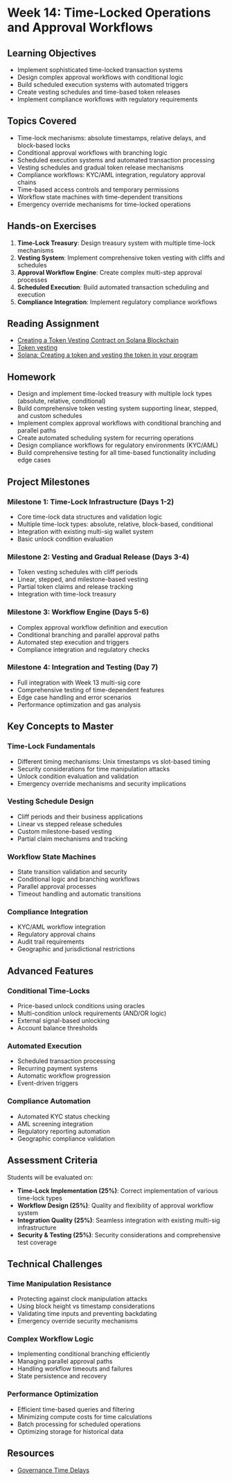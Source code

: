 # Week 14: Time-Locked Operations and Approval Workflows

## Learning Objectives

- Implement sophisticated time-locked transaction systems
- Design complex approval workflows with conditional logic
- Build scheduled execution systems with automated triggers
- Create vesting schedules and time-based token releases
- Implement compliance workflows with regulatory requirements

## Topics Covered

- Time-lock mechanisms: absolute timestamps, relative delays, and block-based locks
- Conditional approval workflows with branching logic
- Scheduled execution systems and automated transaction processing
- Vesting schedules and gradual token release mechanisms
- Compliance workflows: KYC/AML integration, regulatory approval chains
- Time-based access controls and temporary permissions
- Workflow state machines with time-dependent transitions
- Emergency override mechanisms for time-locked operations

## Hands-on Exercises

1. **Time-Lock Treasury**: Design treasury system with multiple time-lock mechanisms
2. **Vesting System**: Implement comprehensive token vesting with cliffs and schedules
3. **Approval Workflow Engine**: Create complex multi-step approval processes
4. **Scheduled Execution**: Build automated transaction scheduling and execution
5. **Compliance Integration**: Implement regulatory compliance workflows

## Reading Assignment

- [Creating a Token Vesting Contract on Solana Blockchain](https://blockchain.oodles.io/dev-blog/token-vesting-contract-solana/)
- [Token vesting](https://github.com/Bonfida/token-vesting)
- [Solana: Creating a token and vesting the token in your program](https://docs.chainstack.com/docs/solana-tutorial-creating-a-token-and-vesting-the-token-in-your-program)

## Homework

- Design and implement time-locked treasury with multiple lock types (absolute, relative, conditional)
- Build comprehensive token vesting system supporting linear, stepped, and custom schedules
- Implement complex approval workflows with conditional branching and parallel paths
- Create automated scheduling system for recurring operations
- Design compliance workflows for regulatory environments (KYC/AML)
- Build comprehensive testing for all time-based functionality including edge cases

## Project Milestones

### Milestone 1: Time-Lock Infrastructure (Days 1-2)

- Core time-lock data structures and validation logic
- Multiple time-lock types: absolute, relative, block-based, conditional
- Integration with existing multi-sig wallet system
- Basic unlock condition evaluation

### Milestone 2: Vesting and Gradual Release (Days 3-4)

- Token vesting schedules with cliff periods
- Linear, stepped, and milestone-based vesting
- Partial token claims and release tracking
- Integration with time-lock treasury

### Milestone 3: Workflow Engine (Days 5-6)

- Complex approval workflow definition and execution
- Conditional branching and parallel approval paths
- Automated step execution and triggers
- Compliance integration and regulatory checks

### Milestone 4: Integration and Testing (Day 7)

- Full integration with Week 13 multi-sig core
- Comprehensive testing of time-dependent features
- Edge case handling and error scenarios
- Performance optimization and gas analysis

## Key Concepts to Master

### Time-Lock Fundamentals

- Different timing mechanisms: Unix timestamps vs slot-based timing
- Security considerations for time manipulation attacks
- Unlock condition evaluation and validation
- Emergency override mechanisms and security implications

### Vesting Schedule Design

- Cliff periods and their business applications
- Linear vs stepped release schedules
- Custom milestone-based vesting
- Partial claim mechanisms and tracking

### Workflow State Machines

- State transition validation and security
- Conditional logic and branching workflows
- Parallel approval processes
- Timeout handling and automatic transitions

### Compliance Integration

- KYC/AML workflow integration
- Regulatory approval chains
- Audit trail requirements
- Geographic and jurisdictional restrictions

## Advanced Features

### Conditional Time-Locks

- Price-based unlock conditions using oracles
- Multi-condition unlock requirements (AND/OR logic)
- External signal-based unlocking
- Account balance thresholds

### Automated Execution

- Scheduled transaction processing
- Recurring payment systems
- Automatic workflow progression
- Event-driven triggers

### Compliance Automation

- Automated KYC status checking
- AML screening integration
- Regulatory reporting automation
- Geographic compliance validation

## Assessment Criteria

Students will be evaluated on:

- **Time-Lock Implementation (25%)**: Correct implementation of various time-lock types
- **Workflow Design (25%)**: Quality and flexibility of approval workflow system
- **Integration Quality (25%)**: Seamless integration with existing multi-sig infrastructure
- **Security & Testing (25%)**: Security considerations and comprehensive test coverage

## Technical Challenges

### Time Manipulation Resistance

- Protecting against clock manipulation attacks
- Using block height vs timestamp considerations
- Validating time inputs and preventing backdating
- Emergency override security mechanisms

### Complex Workflow Logic

- Implementing conditional branching efficiently
- Managing parallel approval paths
- Handling workflow timeouts and failures
- State persistence and recovery

### Performance Optimization

- Efficient time-based queries and filtering
- Minimizing compute costs for time calculations
- Batch processing for scheduled operations
- Optimizing storage for historical data

## Resources

- [Governance Time Delays](https://github.com/solana-labs/solana-program-library/tree/master/governance)
